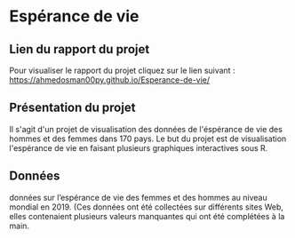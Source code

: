 # Espérance de vie

## Lien du rapport du projet

Pour visualiser le rapport du projet cliquez sur le lien suivant :
https://ahmedosman00py.github.io/Esperance-de-vie/

## Présentation du projet

Il s'agit d'un projet de visualisation des données de l'éspérance de vie des hommes et des femmes dans 170 pays.
Le but du projet est de visualisation l'espérance de vie en faisant plusieurs graphiques interactives sous R.

## Données

données sur l’espérance de vie des femmes et des hommes au niveau mondial en 2019. (Ces données ont été collectées sur différents sites Web, elles contenaient plusieurs valeurs manquantes qui ont été complétées à la main.
